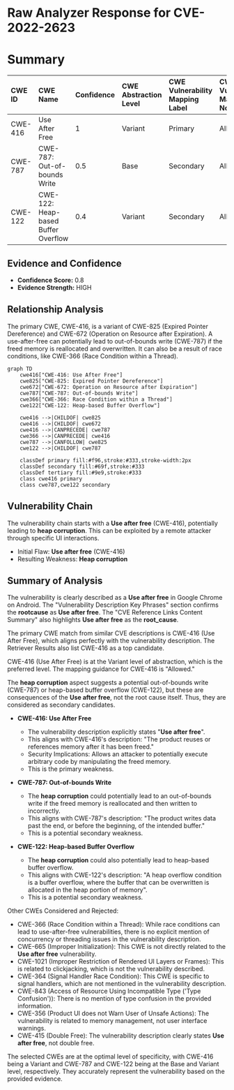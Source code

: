 # Raw Analyzer Response for CVE-2022-2623

# Summary
| CWE ID  | CWE Name                                                                                     | Confidence | CWE Abstraction Level | CWE Vulnerability Mapping Label | CWE-Vulnerability Mapping Notes |
| :-------- | :------------------------------------------------------------------------------------------- | :---------- | :---------------------- | :------------------------------ | :------------------------------ |
| CWE-416 | Use After Free                                                                               | 1          | Variant               | Primary                         | Allowed                       |
| CWE-787 | CWE-787: Out-of-bounds Write                                                                 | 0.5        | Base                  | Secondary                      | Allowed                        |
| CWE-122 | CWE-122: Heap-based Buffer Overflow                                                            | 0.4        | Variant               | Secondary                      | Allowed                        |

## Evidence and Confidence

*   **Confidence Score:** 0.8
*   **Evidence Strength:** HIGH

## Relationship Analysis
The primary CWE, CWE-416, is a variant of CWE-825 (Expired Pointer Dereference) and CWE-672 (Operation on Resource after Expiration). A use-after-free can potentially lead to out-of-bounds write (CWE-787) if the freed memory is reallocated and overwritten. It can also be a result of race conditions, like CWE-366 (Race Condition within a Thread).

```mermaid
graph TD
    cwe416["CWE-416: Use After Free"]
    cwe825["CWE-825: Expired Pointer Dereference"]
    cwe672["CWE-672: Operation on Resource after Expiration"]
    cwe787["CWE-787: Out-of-bounds Write"]
    cwe366["CWE-366: Race Condition within a Thread"]
    cwe122["CWE-122: Heap-based Buffer Overflow"]
    
    cwe416 -->|CHILDOF| cwe825
    cwe416 -->|CHILDOF| cwe672
    cwe416 -->|CANPRECEDE| cwe787
    cwe366 -->|CANPRECEDE| cwe416
    cwe787 -->|CANFOLLOW| cwe825
    cwe122 -->|CHILDOF| cwe787
    
    classDef primary fill:#f96,stroke:#333,stroke-width:2px
    classDef secondary fill:#69f,stroke:#333
    classDef tertiary fill:#9e9,stroke:#333
    class cwe416 primary
    class cwe787,cwe122 secondary
```

## Vulnerability Chain
The vulnerability chain starts with a **Use after free** (CWE-416), potentially leading to **heap corruption**. This can be exploited by a remote attacker through specific UI interactions.
- Initial Flaw: **Use after free** (CWE-416)
- Resulting Weakness: **Heap corruption** 

## Summary of Analysis
The vulnerability is clearly described as a **Use after free** in Google Chrome on Android. The "Vulnerability Description Key Phrases" section confirms the **rootcause** as **Use after free**. The "CVE Reference Links Content Summary" also highlights **Use after free** as the **root_cause**.

The primary CWE match from similar CVE descriptions is CWE-416 (Use After Free), which aligns perfectly with the vulnerability description. The Retriever Results also list CWE-416 as a top candidate.

CWE-416 (Use After Free) is at the Variant level of abstraction, which is the preferred level. The mapping guidance for CWE-416 is "Allowed."

The **heap corruption** aspect suggests a potential out-of-bounds write (CWE-787) or heap-based buffer overflow (CWE-122), but these are consequences of the **Use after free**, not the root cause itself. Thus, they are considered as secondary candidates.

*   **CWE-416: Use After Free**
    *   The vulnerability description explicitly states "**Use after free**".
    *   This aligns with CWE-416's description: "The product reuses or references memory after it has been freed."
    *   Security Implications: Allows an attacker to potentially execute arbitrary code by manipulating the freed memory.
    *   This is the primary weakness.

*   **CWE-787: Out-of-bounds Write**
    *   The **heap corruption** could potentially lead to an out-of-bounds write if the freed memory is reallocated and then written to incorrectly.
    *   This aligns with CWE-787's description: "The product writes data past the end, or before the beginning, of the intended buffer."
    *   This is a potential secondary weakness.

*   **CWE-122: Heap-based Buffer Overflow**
    *   The **heap corruption** could also potentially lead to heap-based buffer overflow.
    *   This aligns with CWE-122's description: "A heap overflow condition is a buffer overflow, where the buffer that can be overwritten is allocated in the heap portion of memory".
    *   This is a potential secondary weakness.

Other CWEs Considered and Rejected:

*   CWE-366 (Race Condition within a Thread): While race conditions can lead to use-after-free vulnerabilities, there is no explicit mention of concurrency or threading issues in the vulnerability description.
*   CWE-665 (Improper Initialization): This CWE is not directly related to the **Use after free** vulnerability.
*   CWE-1021 (Improper Restriction of Rendered UI Layers or Frames): This is related to clickjacking, which is not the vulnerability described.
*   CWE-364 (Signal Handler Race Condition): This CWE is specific to signal handlers, which are not mentioned in the vulnerability description.
*   CWE-843 (Access of Resource Using Incompatible Type ('Type Confusion')): There is no mention of type confusion in the provided information.
*   CWE-356 (Product UI does not Warn User of Unsafe Actions): The vulnerability is related to memory management, not user interface warnings.
*   CWE-415 (Double Free): The vulnerability description clearly states **Use after free**, not double free.

The selected CWEs are at the optimal level of specificity, with CWE-416 being a Variant and CWE-787 and CWE-122 being at the Base and Variant level, respectively. They accurately represent the vulnerability based on the provided evidence.